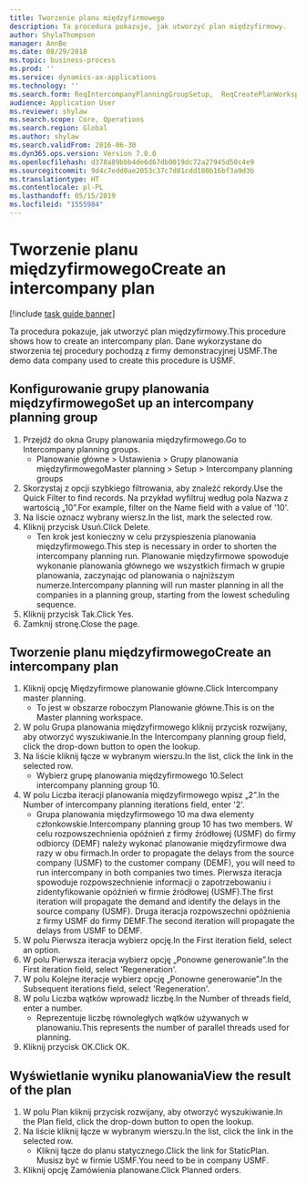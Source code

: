 ```yaml
---
title: Tworzenie planu międzyfirmowego
description: Ta procedura pokazuje, jak utworzyć plan międzyfirmowy.
author: ShylaThompson
manager: AnnBe
ms.date: 08/29/2018
ms.topic: business-process
ms.prod: ''
ms.service: dynamics-ax-applications
ms.technology: ''
ms.search.form: ReqIntercompanyPlanningGroupSetup,  ReqCreatePlanWorkspace
audience: Application User
ms.reviewer: shylaw
ms.search.scope: Core, Operations
ms.search.region: Global
ms.author: shylaw
ms.search.validFrom: 2016-06-30
ms.dyn365.ops.version: Version 7.0.0
ms.openlocfilehash: d378a89bbb4de6d67db0019dc72a27945d50c4e9
ms.sourcegitcommit: 9d4c7edd0ae2053c37c7d81cdd180b16bf3a9d3b
ms.translationtype: HT
ms.contentlocale: pl-PL
ms.lasthandoff: 05/15/2019
ms.locfileid: "1555984"
---
```

# <a name="create-an-intercompany-plan"></a><span data-ttu-id="fc45c-103">Tworzenie planu międzyfirmowego</span><span class="sxs-lookup"><span data-stu-id="fc45c-103">Create an intercompany plan</span></span>

[!include [task guide banner](../../includes/task-guide-banner.md)]

<span data-ttu-id="fc45c-104">Ta procedura pokazuje, jak utworzyć plan międzyfirmowy.</span><span class="sxs-lookup"><span data-stu-id="fc45c-104">This procedure shows how to create an intercompany plan.</span></span> <span data-ttu-id="fc45c-105">Dane wykorzystane do stworzenia tej procedury pochodzą z firmy demonstracyjnej USMF.</span><span class="sxs-lookup"><span data-stu-id="fc45c-105">The demo data company used to create this procedure is USMF.</span></span>


## <a name="set-up-an-intercompany-planning-group"></a><span data-ttu-id="fc45c-106">Konfigurowanie grupy planowania międzyfirmowego</span><span class="sxs-lookup"><span data-stu-id="fc45c-106">Set up an intercompany planning group</span></span> 
1. <span data-ttu-id="fc45c-107">Przejdź do okna Grupy planowania międzyfirmowego.</span><span class="sxs-lookup"><span data-stu-id="fc45c-107">Go to Intercompany planning groups.</span></span>
    * <span data-ttu-id="fc45c-108">Planowanie główne > Ustawienia > Grupy planowania międzyfirmowego</span><span class="sxs-lookup"><span data-stu-id="fc45c-108">Master planning > Setup > Intercompany planning groups</span></span>  
2. <span data-ttu-id="fc45c-109">Skorzystaj z opcji szybkiego filtrowania, aby znaleźć rekordy.</span><span class="sxs-lookup"><span data-stu-id="fc45c-109">Use the Quick Filter to find records.</span></span> <span data-ttu-id="fc45c-110">Na przykład wyfiltruj według pola Nazwa z wartością „10”.</span><span class="sxs-lookup"><span data-stu-id="fc45c-110">For example, filter on the Name field with a value of '10'.</span></span>
3. <span data-ttu-id="fc45c-111">Na liście oznacz wybrany wiersz.</span><span class="sxs-lookup"><span data-stu-id="fc45c-111">In the list, mark the selected row.</span></span>
4. <span data-ttu-id="fc45c-112">Kliknij przycisk Usuń.</span><span class="sxs-lookup"><span data-stu-id="fc45c-112">Click Delete.</span></span>
    * <span data-ttu-id="fc45c-113">Ten krok jest konieczny w celu przyspieszenia planowania międzyfirmowego.</span><span class="sxs-lookup"><span data-stu-id="fc45c-113">This step is necessary in order to shorten the intercompany planning run.</span></span>   <span data-ttu-id="fc45c-114">Planowanie międzyfirmowe spowoduje wykonanie planowania głównego we wszystkich firmach w grupie planowania, zaczynając od planowania o najniższym numerze.</span><span class="sxs-lookup"><span data-stu-id="fc45c-114">Intercompany planning will run master planning in all the companies in a planning group, starting from the lowest scheduling sequence.</span></span>  
5. <span data-ttu-id="fc45c-115">Kliknij przycisk Tak.</span><span class="sxs-lookup"><span data-stu-id="fc45c-115">Click Yes.</span></span>
6. <span data-ttu-id="fc45c-116">Zamknij stronę.</span><span class="sxs-lookup"><span data-stu-id="fc45c-116">Close the page.</span></span>

## <a name="create-an-intercompany-plan"></a><span data-ttu-id="fc45c-117">Tworzenie planu międzyfirmowego</span><span class="sxs-lookup"><span data-stu-id="fc45c-117">Create an intercompany plan</span></span>
1. <span data-ttu-id="fc45c-118">Kliknij opcję Międzyfirmowe planowanie główne.</span><span class="sxs-lookup"><span data-stu-id="fc45c-118">Click Intercompany master planning.</span></span>
    * <span data-ttu-id="fc45c-119">To jest w obszarze roboczym Planowanie główne.</span><span class="sxs-lookup"><span data-stu-id="fc45c-119">This is on the Master planning workspace.</span></span>  
2. <span data-ttu-id="fc45c-120">W polu Grupa planowania międzyfirmowego kliknij przycisk rozwijany, aby otworzyć wyszukiwanie.</span><span class="sxs-lookup"><span data-stu-id="fc45c-120">In the Intercompany planning group field, click the drop-down button to open the lookup.</span></span>
3. <span data-ttu-id="fc45c-121">Na liście kliknij łącze w wybranym wierszu.</span><span class="sxs-lookup"><span data-stu-id="fc45c-121">In the list, click the link in the selected row.</span></span>
    * <span data-ttu-id="fc45c-122">Wybierz grupę planowania międzyfirmowego 10.</span><span class="sxs-lookup"><span data-stu-id="fc45c-122">Select intercompany planning group 10.</span></span>  
4. <span data-ttu-id="fc45c-123">W polu Liczba iteracji planowania międzyfirmowego wpisz „2”.</span><span class="sxs-lookup"><span data-stu-id="fc45c-123">In the Number of intercompany planning iterations field, enter '2'.</span></span>
    * <span data-ttu-id="fc45c-124">Grupa planowania międzyfirmowego 10 ma dwa elementy członkowskie.</span><span class="sxs-lookup"><span data-stu-id="fc45c-124">Intercompany planning group 10 has two members.</span></span> <span data-ttu-id="fc45c-125">W celu rozpowszechnienia opóźnień z firmy źródłowej (USMF) do firmy odbiorcy (DEMF) należy wykonać planowanie międzyfirmowe dwa razy w obu firmach.</span><span class="sxs-lookup"><span data-stu-id="fc45c-125">In order to propagate the delays from the source company (USMF) to the customer company (DEMF), you will need to run intercompany in both companies two times.</span></span> <span data-ttu-id="fc45c-126">Pierwsza iteracja spowoduje rozpowszechnienie informacji o zapotrzebowaniu i zidentyfikowanie opóźnień w firmie źródłowej (USMF).</span><span class="sxs-lookup"><span data-stu-id="fc45c-126">The first iteration will propagate the demand and identify the delays in the source company (USMF).</span></span> <span data-ttu-id="fc45c-127">Druga iteracja rozpowszechni opóźnienia z firmy USMF do firmy DEMF.</span><span class="sxs-lookup"><span data-stu-id="fc45c-127">The second iteration will propagate the delays from USMF to DEMF.</span></span>  
5. <span data-ttu-id="fc45c-128">W polu Pierwsza iteracja wybierz opcję.</span><span class="sxs-lookup"><span data-stu-id="fc45c-128">In the First iteration field, select an option.</span></span>
6. <span data-ttu-id="fc45c-129">W polu Pierwsza iteracja wybierz opcję „Ponowne generowanie”.</span><span class="sxs-lookup"><span data-stu-id="fc45c-129">In the First iteration field, select 'Regeneration'.</span></span>
7. <span data-ttu-id="fc45c-130">W polu Kolejne iteracje wybierz opcję „Ponowne generowanie”.</span><span class="sxs-lookup"><span data-stu-id="fc45c-130">In the Subsequent iterations field, select 'Regeneration'.</span></span>
8. <span data-ttu-id="fc45c-131">W polu Liczba wątków wprowadź liczbę.</span><span class="sxs-lookup"><span data-stu-id="fc45c-131">In the Number of threads field, enter a number.</span></span>
    * <span data-ttu-id="fc45c-132">Reprezentuje liczbę równoległych wątków używanych w planowaniu.</span><span class="sxs-lookup"><span data-stu-id="fc45c-132">This represents the number of parallel threads used for planning.</span></span>  
9. <span data-ttu-id="fc45c-133">Kliknij przycisk OK.</span><span class="sxs-lookup"><span data-stu-id="fc45c-133">Click OK.</span></span>

## <a name="view-the-result-of-the-plan"></a><span data-ttu-id="fc45c-134">Wyświetlanie wyniku planowania</span><span class="sxs-lookup"><span data-stu-id="fc45c-134">View the result of the plan</span></span>
1. <span data-ttu-id="fc45c-135">W polu Plan kliknij przycisk rozwijany, aby otworzyć wyszukiwanie.</span><span class="sxs-lookup"><span data-stu-id="fc45c-135">In the Plan field, click the drop-down button to open the lookup.</span></span>
2. <span data-ttu-id="fc45c-136">Na liście kliknij łącze w wybranym wierszu.</span><span class="sxs-lookup"><span data-stu-id="fc45c-136">In the list, click the link in the selected row.</span></span>
    * <span data-ttu-id="fc45c-137">Kliknij łącze do planu statycznego.</span><span class="sxs-lookup"><span data-stu-id="fc45c-137">Click the link for StaticPlan.</span></span> <span data-ttu-id="fc45c-138">Musisz być w firmie USMF.</span><span class="sxs-lookup"><span data-stu-id="fc45c-138">You need to be in company USMF.</span></span>  
3. <span data-ttu-id="fc45c-139">Kliknij opcję Zamówienia planowane.</span><span class="sxs-lookup"><span data-stu-id="fc45c-139">Click Planned orders.</span></span>

